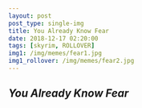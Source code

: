 ```yaml
---
layout: post
post_type: single-img
title: You Already Know Fear
date: 2018-12-17 02:20:00
tags: [skyrim, ROLLOVER]
img1: /img/memes/fear1.jpg
img1_rollover: /img/memes/fear2.jpg
---
```

## *You Already Know Fear*
